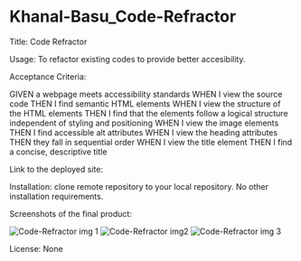 # Khanal-Basu_Code-Refractor
Title: Code Refractor

Usage: To refactor existing codes to provide better accesibility.

Acceptance Criteria: 

GIVEN a webpage meets accessibility standards
WHEN I view the source code
THEN I find semantic HTML elements
WHEN I view the structure of the HTML elements
THEN I find that the elements follow a logical structure independent of styling and positioning
WHEN I view the image elements
THEN I find accessible alt attributes
WHEN I view the heading attributes
THEN they fall in sequential order
WHEN I view the title element
THEN I find a concise, descriptive title

Link to the deployed site: 

Installation: clone remote repository to your local repository. No other installation requirements.

Screenshots of the final product: 

![Code-Refractor img 1](https://user-images.githubusercontent.com/87610840/136683128-c6c4aae6-6b79-4071-a773-57e940129e06.JPG)
![Code-Refractor img2](https://user-images.githubusercontent.com/87610840/136683130-4d3b8e49-1cf0-43f2-b3e9-fda65259fad4.JPG)
![Code-Refractor img 3](https://user-images.githubusercontent.com/87610840/136683142-1da14829-868d-4bd4-8638-2ff13bde456d.JPG)

License:
None

